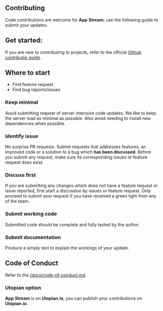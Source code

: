 
## Contributing
Code contributions are welcome for **App Stream**; use the following guide to submit your updates.

## Get started:
If you are new to contributing to projects, refer to the official [Github contributor guide](https://help.github.com/articles/fork-a-repo/).


## Where to start
* Find feature request
* Find bug reports/issues

### Keep minimal
Avoid submitting request of server intensive code updates. We like to keep the server load as minimal as possible. Also avoid needing to install new dependencies when possible.

### Identify issue
No surprise PR requests. Submit requests that addresses features, an improved code or a solution to a bug which **has been discussed**. Before you submit any request, make sure its corresponding issues or feature request does exist.

### Discuss first
If you are submitting any changes which does not have a feature request or issue reported, first start a discussion by issues or feature request. Only proceed to submit your request if you have received a green light from any of the team.

### Submit working code
Submitted code should be complete and fully tested by the author.

### Submit documentation
Produce a simply text to explain the workings of your update.

## Code of Conduct
Refer to the [/docs/code-of-conduct.md](https://github.com/peerquery/app-stream/blob/master/docs/code-of-conduct.md).

### Utopian option
**App Stream** is on **Utopian.io**, you can publish your contributions on **Utopian.io**.
